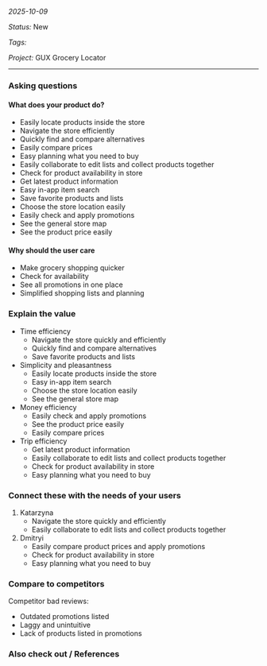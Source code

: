 *2025-10-09*

*Status:* New

*Tags:* 

*Project:* GUX Grocery Locator

<hr>

### Asking questions
#### What does your product do?
- Easily locate products inside the store
- Navigate the store efficiently
- Quickly find and compare alternatives
- Easily compare prices
- Easy planning what you need to buy 
- Easily collaborate to edit lists and collect products together
- Check for product availability in store
- Get latest product information
- Easy in-app item search
- Save favorite products and lists
- Choose the store location easily
- Easily check and apply promotions
- See the general store map 
- See the product price easily

#### Why should the user care
- Make grocery shopping quicker
- Check for availability
- See all promotions in one place
- Simplified shopping lists and planning
### Explain the value

- Time efficiency
	- Navigate the store quickly and efficiently
	- Quickly find and compare alternatives
	- Save favorite products and lists
- Simplicity and pleasantness
	- Easily locate products inside the store
	- Easy in-app item search
	- Choose the store location easily
	- See the general store map
- Money efficiency 
	- Easily check and apply promotions
	- See the product price easily
	- Easily compare prices
- Trip efficiency 
	- Get latest product information
	- Easily collaborate to edit lists and collect products together
	- Check for product availability in store
	- Easy planning what you need to buy 


### Connect these with the needs of your users

1. Katarzyna
	- Navigate the store quickly and efficiently
	- Easily collaborate to edit lists and collect products together
2. Dmitryi
	- Easily compare product prices and apply promotions
	- Check for product availability in store
	- Easy planning what you need to buy 

### Compare to competitors

Competitor bad reviews:
- Outdated promotions listed
- Laggy and unintuitive
- Lack of products listed in promotions


### Also check out / References